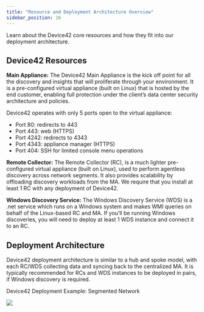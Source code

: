 ```yaml
---
title: "Resource and Deployment Architecture Overview"
sidebar_position: 16
---
```

Learn about the Device42 core resources and how they fit into our deployment architecture.

## Device42 Resources

**Main Appliance:** The Device42 Main Appliance is the kick off point for all the discovery
and insights that will proliferate through your environment. It is a pre-configured virtual
appliance (built on Linux) that is hosted by the end customer, enabling full protection under the
client’s data center security architecture and policies.

Device42 operates with only 5 ports open to the virtual appliance:
- Port 80: redirects to 443
- Port 443: web (HTTPS)
- Port 4242: redirects to 4343
- Port 4343: appliance manager (HTTPS)
- Port 404: SSH for limited console menu operations

**Remote Collector:** The Remote Collector (RC), is a much lighter pre-configured virtual
appliance (built on Linux), used to perform agentless discovery across network segments. It
also provides scalability by offloading discovery workloads from the MA. We require that you
install at least 1 RC with any deployment of Device42.

**Windows Discovery Service:** The Windows Discovery Service (WDS) is a .net service which
runs on a Windows system and makes WMI queries on behalf of the Linux-based RC and MA. If
you’ll be running Windows discoveries, you will need to deploy at least 1 WDS instance and
connect it to an RC.

## Deployment Architecture 

Device42 deployment architecture is similar to a hub and spoke model, with each RC/WDS
collecting data and syncing back to the centralized MA. It is typically recommended for RCs
and WDS instances to be deployed in pairs, if Windows discovery is required.

Device42 Deployment Example: Segmented Network

![](/assets/images/deployment-architecture.png)

